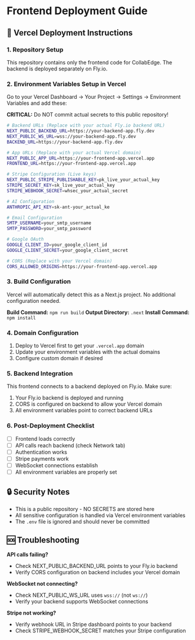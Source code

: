 # Frontend Deployment Guide

## 🚀 Vercel Deployment Instructions

### 1. **Repository Setup**
This repository contains only the frontend code for CollabEdge. The backend is deployed separately on Fly.io.

### 2. **Environment Variables Setup in Vercel**

Go to your Vercel Dashboard → Your Project → Settings → Environment Variables and add these:

**CRITICAL:** Do NOT commit actual secrets to this public repository!

```bash
# Backend URLs (Replace with your actual Fly.io backend URL)
NEXT_PUBLIC_BACKEND_URL=https://your-backend-app.fly.dev
NEXT_PUBLIC_WS_URL=wss://your-backend-app.fly.dev  
BACKEND_URL=https://your-backend-app.fly.dev

# App URLs (Replace with your actual Vercel domain)
NEXT_PUBLIC_APP_URL=https://your-frontend-app.vercel.app
FRONTEND_URL=https://your-frontend-app.vercel.app

# Stripe Configuration (Live keys)
NEXT_PUBLIC_STRIPE_PUBLISHABLE_KEY=pk_live_your_actual_key
STRIPE_SECRET_KEY=sk_live_your_actual_key
STRIPE_WEBHOOK_SECRET=whsec_your_actual_secret

# AI Configuration
ANTHROPIC_API_KEY=sk-ant-your_actual_ke

# Email Configuration  
SMTP_USERNAME=your_smtp_username
SMTP_PASSWORD=your_smtp_password

# Google OAuth
GOOGLE_CLIENT_ID=your_google_client_id
GOOGLE_CLIENT_SECRET=your_google_client_secret

# CORS (Replace with your Vercel domain)
CORS_ALLOWED_ORIGINS=https://your-frontend-app.vercel.app
```

### 3. **Build Configuration**

Vercel will automatically detect this as a Next.js project. No additional configuration needed.

**Build Command:** `npm run build`
**Output Directory:** `.next`
**Install Command:** `npm install`

### 4. **Domain Configuration**

1. Deploy to Vercel first to get your `.vercel.app` domain
2. Update your environment variables with the actual domains
3. Configure custom domain if desired

### 5. **Backend Integration**

This frontend connects to a backend deployed on Fly.io. Make sure:

1. Your Fly.io backend is deployed and running
2. CORS is configured on backend to allow your Vercel domain
3. All environment variables point to correct backend URLs

### 6. **Post-Deployment Checklist**

- [ ] Frontend loads correctly
- [ ] API calls reach backend (check Network tab)
- [ ] Authentication works
- [ ] Stripe payments work
- [ ] WebSocket connections establish
- [ ] All environment variables are properly set

## 🔒 Security Notes

- This is a public repository - NO SECRETS are stored here
- All sensitive configuration is handled via Vercel environment variables
- The `.env` file is ignored and should never be committed

## 🆘 Troubleshooting

**API calls failing?**
- Check NEXT_PUBLIC_BACKEND_URL points to your Fly.io backend
- Verify CORS configuration on backend includes your Vercel domain

**WebSocket not connecting?**
- Check NEXT_PUBLIC_WS_URL uses `wss://` (not `ws://`)
- Verify your backend supports WebSocket connections

**Stripe not working?**
- Verify webhook URL in Stripe dashboard points to your backend
- Check STRIPE_WEBHOOK_SECRET matches your Stripe configuration 
